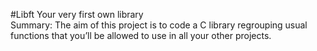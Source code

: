 #Libft
Your very first own library  
Summary: The aim of this project is to code a C library regrouping usual functions that you’ll be allowed to use in all your other projects.
